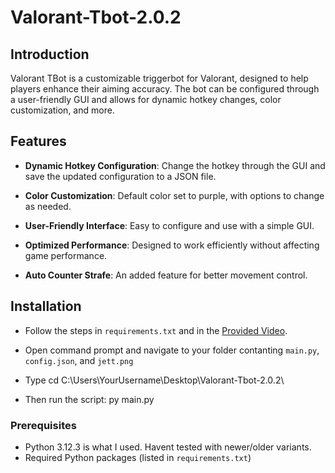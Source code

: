 # Valorant-Tbot-2.0.2


## Introduction

Valorant TBot is a customizable triggerbot for Valorant, designed to help players enhance their aiming accuracy. The bot can be configured through a user-friendly GUI and allows for dynamic hotkey changes, color customization, and more.

## Features

- **Dynamic Hotkey Configuration**: Change the hotkey through the GUI and save the updated configuration to a JSON file.

- **Color Customization**: Default color set to purple, with options to change as needed.

- **User-Friendly Interface**: Easy to configure and use with a simple GUI.

- **Optimized Performance**: Designed to work efficiently without affecting game performance.

- **Auto Counter Strafe**: An added feature for better movement control.

## Installation

- Follow the steps in `requirements.txt` and in the [Provided Video](https://streamable.com/ejcrsw).

- Open command prompt and navigate to your folder contanting `main.py`, `config.json`, and `jett.png`

- Type cd C:\Users\YourUsername\Desktop\Valorant-Tbot-2.0.2\

- Then run the script: py main.py


### Prerequisites

- Python 3.12.3 is what I used. Havent tested with newer/older variants.
- Required Python packages (listed in `requirements.txt`)
